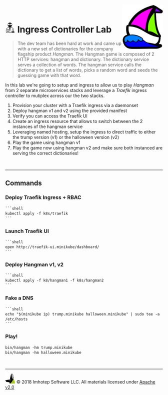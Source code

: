 <img src="../assets/k8sland.png" align="right" width="128" height="auto"/>

<br/>

# <img src="../assets/lab.png" width="32" height="auto"/> Ingress Controller Lab

> The dev team has been hard at work and came up with a new set of dictionaries
> for the company flagship product *Hangman*. The Hangman game is composed of
> 2 HTTP services: hangman and dictionary. The dictionary service serves a
> collection of words. The hangman service calls the dictionary to get a list
> of words, picks a random word and seeds the guessing game with that word.

In this lab we're going to setup and ingress to allow us to play *Hangman* from
2 separate microservices stacks and leverage a *Traefik* ingress controller to
mutiplex across our the two stacks.

1. Provision your cluster with a Traefik ingress via a daemonset
2. Deploy hangman v1 and v2 using the provided manifest
3. Verify you can access the Traefik UI
4. Create an ingress resource that allows to switch between the 2 instances of
   the hangman service
5. Leveraging named hosting, setup the ingress to direct traffic to either the
   trump version (v1) or the halloween version (v2)
6. Play the game using hangman v1
7. Play the game now using hangman v2 and make sure both instanced are serving
   the correct dictionaries!

<br/>

---
## Commands

### Deploy Traefik Ingress + RBAC

    ```shell
    kubectl apply -f k8s/traefik
    ```

### Launch Traefik UI

    ```shell
    open http://traefik-ui.minikube/dashboard/
    ```

### Deploy Hangman v1, v2

    ```shell
    kubectl apply -f k8/hangman1 -f k8s/hangman2
    ```

### Fake a DNS

    ```shell
    echo "$(minikube ip) trump.minikube halloween.minikube" | sudo tee -a /etc/hosts
    ```

### Play!

```shell
bin/hangman -hm trump.minikube
bin/hangman -hm halloween.minikube
```


<br/>

---
<img src="../assets/imhotep_logo.png" width="32" height="auto"/> © 2018 Imhotep Software LLC.
All materials licensed under [Apache v2.0](http://www.apache.org/licenses/LICENSE-2.0)